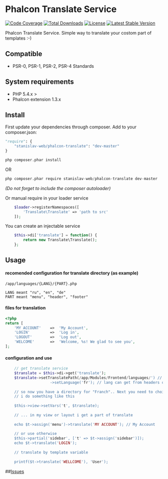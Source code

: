 # Phalcon Translate Service
[![Code Coverage](https://scrutinizer-ci.com/g/stanislav-web/phalcon-translate/badges/coverage.png?b=master)](https://scrutinizer-ci.com/g/stanislav-web/phalcon-translate/?branch=master) [![Total Downloads](https://poser.pugx.org/stanislav-web/phalcon-translate/downloads.svg)](https://packagist.org/packages/stanislav-web/phalcon-translate) [![License](https://poser.pugx.org/stanislav-web/phalcon-translate/license.svg)](https://packagist.org/packages/stanislav-web/phalcon-translate) [![Latest Stable Version](https://poser.pugx.org/stanislav-web/phalcon-translate/v/stable.svg)](https://packagist.org/packages/stanislav-web/phalcon-translate)

Phalcon Translate Service. Simple way to translate your costom part of templates :-)

## Compatible
- PSR-0, PSR-1, PSR-2, PSR-4 Standards

## System requirements
- PHP 5.4.x >
- Phalcon extension 1.3.x

## Install
First update your dependencies through composer. Add to your composer.json:
```python
"require": {
    "stanislav-web/phalcon-translate": "dev-master"
}
```
```python
php composer.phar install
```
OR
```python
php composer.phar require stanislav-web/phalcon-translate dev-master
```
_(Do not forget to include the composer autoloader)_

Or manual require in your loader service
```php
    $loader->registerNamespaces([
        'Translate\Translate' => 'path to src'
    ]);
```    
You can create an injectable service
```php
    $this->di['translate'] = function() {
        return new Translate\Translate();
    };
```
## Usage

#### recomended configuration for translate directory (as example)
```
/app/languages/{LANG}/{PART}.php

LANG meant "ru", "en", "de"
PART meant "menu", "header", "footer"
```
#### files for translation
```php
<?php
return [
    'MY ACCOUNT'    =>  'My Account',
    'LOGIN'         =>  'Log in',
    'LOGOUT'        =>  'Log out',
    'WELCOME'       =>  'Welcome, %s! We glad to see you',
];
```
#### configuration and use
```php
    // get translate service
    $translate = $this->di->get('translate');
    $translate->setTranslatePath(/app/Modules/Frontend/languages/') // forward slash must be
                    ->setLanguage('fr'); // lang can get from headers or cookies
    
    // so now you have a directory for "Franch".. Next you need to choise a part of translate
    // i do something like this
    
    $this->view->setVars('t', $translate);
    
    // ... in my view or layout i get a part of translate
    
    echo $t->assign('menu')->translate('MY ACCOUNT'); // My Account
    
    // or use otherwise
    $this->partial('sidebar', ['t' => $t->assign('sidebar')]);
    echo $t->translate('LOGIN');
    
    // translate by template variable
    
    printf($t->translate('WELLCOME'), 'User');
```

##[Issues](https://github.com/stanislav-web/phalcon-translate/issues "Issues")
